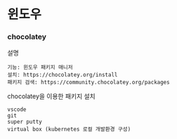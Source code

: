 # 윈도우
###  chocolatey
설명
```
기능: 윈도우 패키지 매니저
설치: https://chocolatey.org/install
패키지 검색: https://community.chocolatey.org/packages
```

chocolatey을 이용한 패키지 설치
```
vscode
git
super putty
virtual box (kubernetes 로컬 개발환경 구성)
```
